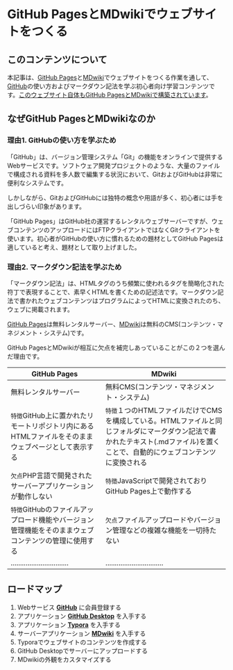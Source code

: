 # GitHub PagesとMDwikiでウェブサイトをつくる

## このコンテンツについて

本記事は、[GitHub Pages](githubpages.md)と[MDwiki](mdwiki.md)でウェブサイトをつくる作業を通して、[GitHub](github.md)の使い方およびマークダウン記法を学ぶ初心者向け学習コンテンツです。[このウェブサイト自体もGitHub PagesとMDwikiで構築されています](https://github.com/akihiro-moriyama/how-to-publish-websites-on-github-pages)。

## なぜGitHub PagesとMDwikiなのか

### 理由1. GitHubの使い方を学ぶため

「GitHub」は、バージョン管理システム「Git」の機能をオンラインで提供するWebサービスです。ソフトウェア開発プロジェクトのような、大量のファイルで構成される資料を多人数で編集する状況において、GitおよびGitHubは非常に便利なシステムです。

しかしながら、GitおよびGitHubには独特の概念や用語が多く、初心者には手を出しづらい印象があります。

「GitHub Pages」はGitHub社の運営するレンタルウェブサーバーですが、ウェブコンテンツのアップロードにはFTPクライアントではなくGitクライアントを使います。初心者がGitHubの使い方に慣れるための題材としてGitHub Pagesは適していると考え、題材として取り上げました。

### 理由2. マークダウン記法を学ぶため

「マークダウン記法」は、HTMLタグのうち頻繁に使われるタグを簡略化された符丁で表現することで、素早くHTMLを書くための記述法です。マークダウン記法で書かれたウェブコンテンツはプログラムによってHTMLに変換されたのち、ウェブに掲載されます。



[GitHub Pages](githubpages.md)は無料レンタルサーバー、[MDwiki](mdwiki.md)は無料のCMS(コンテンツ・マネジメント・システム)です。

GitHub PagesとMDwikiが相互に欠点を補完しあっていることがこの２つを選んだ理由です。

| GitHub Pages                                                 | MDwiki                                                       |
| ------------------------------------------------------------ | ------------------------------------------------------------ |
| 無料レンタルサーバー                                         | 無料CMS(コンテンツ・マネジメント・システム)                  |
| `特徴`GitHub上に置かれたリモートリポジトリ内にあるHTMLファイルをそのままウェブページとして表示する | `特徴`１つのHTMLファイルだけでCMSを構成している。HTMLファイルと同じフォルダにマークダウン記法で書かれたテキスト(.mdファイル)を置くことで、自動的にウェブコンテンツに変換される |
| `欠点`PHP言語で開発されたサーバーアプリケーションが動作しない | `特徴`JavaScriptで開発されておりGitHub Pages上で動作する     |
| `特徴`GitHubのファイルアップロード機能やバージョン管理機能をそのままウェブコンテンツの管理に使用する | `欠点`ファイルアップロードやバージョン管理などの複雑な機能を一切持たない |
| ...............................                              | ...............................                              |

## ロードマップ

1. Webサービス **[GitHub](github.md)** に会員登録する
1. アプリケーション **[GitHub Desktop](githubdesktop.md)** を入手する
1. アプリケーション **[Typora](typora.md)** を入手する
1. サーバーアプリケーション **[MDwiki](mdwiki.md)** を入手する
1. Typoraでウェブサイトのコンテンツを作成する
1. GitHub Desktopでサーバーにアップロードする
1. MDwikiの外観をカスタマイズする
